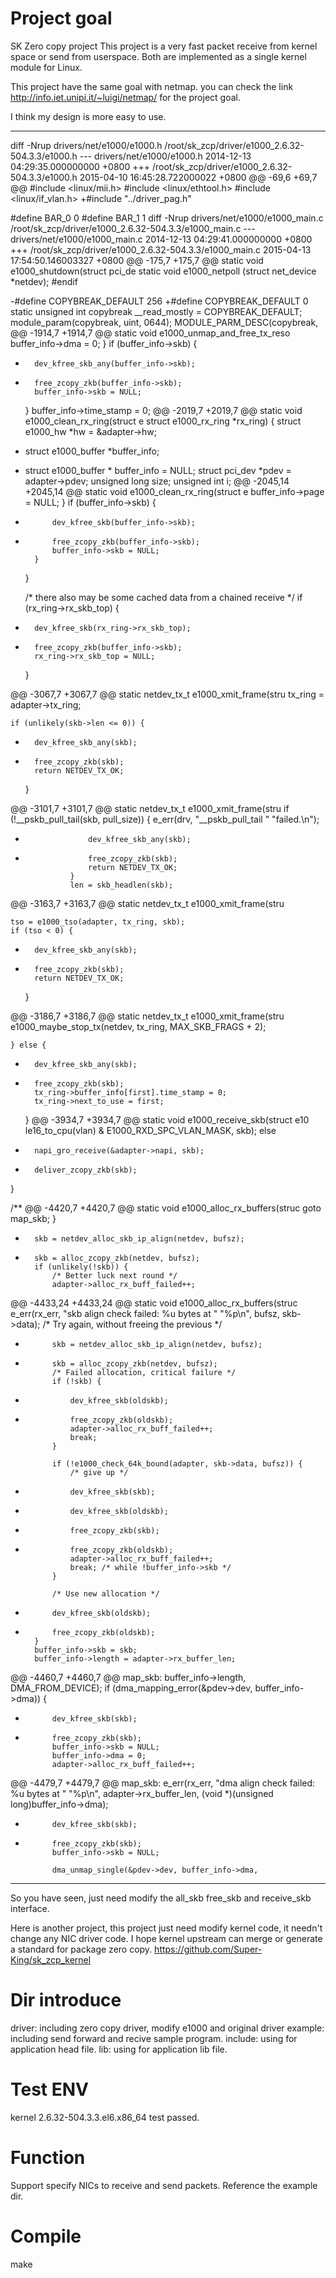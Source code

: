 # Project goal

SK Zero copy project
This project is a very fast packet receive from kernel space or send from userspace.
Both are implemented as a single kernel module for Linux.

This project have the same goal with netmap.
you can check the link http://info.iet.unipi.it/~luigi/netmap/ for the project goal.

I think my design is more easy to use.

-----------------------------------------------------------------------------------------------
diff -Nrup drivers/net/e1000/e1000.h /root/sk_zcp/driver/e1000_2.6.32-504.3.3/e1000.h
--- drivers/net/e1000/e1000.h	2014-12-13 04:29:35.000000000 +0800
+++ /root/sk_zcp/driver/e1000_2.6.32-504.3.3/e1000.h	2015-04-10 16:45:28.722000022 +0800
@@ -69,6 +69,7 @@
 #include <linux/mii.h>
 #include <linux/ethtool.h>
 #include <linux/if_vlan.h>
+#include "../driver_pag.h"
 
 #define BAR_0		0
 #define BAR_1		1
diff -Nrup drivers/net/e1000/e1000_main.c /root/sk_zcp/driver/e1000_2.6.32-504.3.3/e1000_main.c
--- drivers/net/e1000/e1000_main.c	2014-12-13 04:29:41.000000000 +0800
+++ /root/sk_zcp/driver/e1000_2.6.32-504.3.3/e1000_main.c	2015-04-13 17:54:50.146003327 +0800
@@ -175,7 +175,7 @@ static void e1000_shutdown(struct pci_de
 static void e1000_netpoll (struct net_device *netdev);
 #endif
 
-#define COPYBREAK_DEFAULT 256
+#define COPYBREAK_DEFAULT 0
 static unsigned int copybreak __read_mostly = COPYBREAK_DEFAULT;
 module_param(copybreak, uint, 0644);
 MODULE_PARM_DESC(copybreak,
@@ -1914,7 +1914,7 @@ static void e1000_unmap_and_free_tx_reso
 		buffer_info->dma = 0;
 	}
 	if (buffer_info->skb) {
-		dev_kfree_skb_any(buffer_info->skb);
+		free_zcopy_zkb(buffer_info->skb);
 		buffer_info->skb = NULL;
 	}
 	buffer_info->time_stamp = 0;
@@ -2019,7 +2019,7 @@ static void e1000_clean_rx_ring(struct e
 				struct e1000_rx_ring *rx_ring)
 {
 	struct e1000_hw *hw = &adapter->hw;
-	struct e1000_buffer *buffer_info;
+	struct e1000_buffer * buffer_info = NULL;
 	struct pci_dev *pdev = adapter->pdev;
 	unsigned long size;
 	unsigned int i;
@@ -2045,14 +2045,14 @@ static void e1000_clean_rx_ring(struct e
 			buffer_info->page = NULL;
 		}
 		if (buffer_info->skb) {
-			dev_kfree_skb(buffer_info->skb);
+			free_zcopy_zkb(buffer_info->skb);
 			buffer_info->skb = NULL;
 		}
 	}
 
 	/* there also may be some cached data from a chained receive */
 	if (rx_ring->rx_skb_top) {
-		dev_kfree_skb(rx_ring->rx_skb_top);
+		free_zcopy_zkb(buffer_info->skb);
 		rx_ring->rx_skb_top = NULL;
 	}
 
@@ -3067,7 +3067,7 @@ static netdev_tx_t e1000_xmit_frame(stru
 	tx_ring = adapter->tx_ring;
 
 	if (unlikely(skb->len <= 0)) {
-		dev_kfree_skb_any(skb);
+		free_zcopy_zkb(skb);
 		return NETDEV_TX_OK;
 	}
 
@@ -3101,7 +3101,7 @@ static netdev_tx_t e1000_xmit_frame(stru
 				if (!__pskb_pull_tail(skb, pull_size)) {
 					e_err(drv, "__pskb_pull_tail "
 					      "failed.\n");
-					dev_kfree_skb_any(skb);
+					free_zcopy_zkb(skb);
 					return NETDEV_TX_OK;
 				}
 				len = skb_headlen(skb);
@@ -3163,7 +3163,7 @@ static netdev_tx_t e1000_xmit_frame(stru
 
 	tso = e1000_tso(adapter, tx_ring, skb);
 	if (tso < 0) {
-		dev_kfree_skb_any(skb);
+		free_zcopy_zkb(skb);
 		return NETDEV_TX_OK;
 	}
 
@@ -3186,7 +3186,7 @@ static netdev_tx_t e1000_xmit_frame(stru
 		e1000_maybe_stop_tx(netdev, tx_ring, MAX_SKB_FRAGS + 2);
 
 	} else {
-		dev_kfree_skb_any(skb);
+		free_zcopy_zkb(skb);
 		tx_ring->buffer_info[first].time_stamp = 0;
 		tx_ring->next_to_use = first;
 	}
@@ -3934,7 +3934,7 @@ static void e1000_receive_skb(struct e10
 				 le16_to_cpu(vlan) & E1000_RXD_SPC_VLAN_MASK,
 				 skb);
 	else
-		napi_gro_receive(&adapter->napi, skb);
+		deliver_zcopy_zkb(skb);
 }
 
 /**
@@ -4420,7 +4420,7 @@ static void e1000_alloc_rx_buffers(struc
 			goto map_skb;
 		}
 
-		skb = netdev_alloc_skb_ip_align(netdev, bufsz);
+		skb = alloc_zcopy_zkb(netdev, bufsz);
 		if (unlikely(!skb)) {
 			/* Better luck next round */
 			adapter->alloc_rx_buff_failed++;
@@ -4433,24 +4433,24 @@ static void e1000_alloc_rx_buffers(struc
 			e_err(rx_err, "skb align check failed: %u bytes at "
 			      "%p\n", bufsz, skb->data);
 			/* Try again, without freeing the previous */
-			skb = netdev_alloc_skb_ip_align(netdev, bufsz);
+			skb = alloc_zcopy_zkb(netdev, bufsz);
 			/* Failed allocation, critical failure */
 			if (!skb) {
-				dev_kfree_skb(oldskb);
+				free_zcopy_zkb(oldskb);
 				adapter->alloc_rx_buff_failed++;
 				break;
 			}
 
 			if (!e1000_check_64k_bound(adapter, skb->data, bufsz)) {
 				/* give up */
-				dev_kfree_skb(skb);
-				dev_kfree_skb(oldskb);
+				free_zcopy_zkb(skb);
+				free_zcopy_zkb(oldskb);
 				adapter->alloc_rx_buff_failed++;
 				break; /* while !buffer_info->skb */
 			}
 
 			/* Use new allocation */
-			dev_kfree_skb(oldskb);
+			free_zcopy_zkb(oldskb);
 		}
 		buffer_info->skb = skb;
 		buffer_info->length = adapter->rx_buffer_len;
@@ -4460,7 +4460,7 @@ map_skb:
 						  buffer_info->length,
 						  DMA_FROM_DEVICE);
 		if (dma_mapping_error(&pdev->dev, buffer_info->dma)) {
-			dev_kfree_skb(skb);
+			free_zcopy_zkb(skb);
 			buffer_info->skb = NULL;
 			buffer_info->dma = 0;
 			adapter->alloc_rx_buff_failed++;
@@ -4479,7 +4479,7 @@ map_skb:
 			e_err(rx_err, "dma align check failed: %u bytes at "
 			      "%p\n", adapter->rx_buffer_len,
 			      (void *)(unsigned long)buffer_info->dma);
-			dev_kfree_skb(skb);
+			free_zcopy_zkb(skb);
 			buffer_info->skb = NULL;
 
 			dma_unmap_single(&pdev->dev, buffer_info->dma,
------------------------------------------------------------------------------------------------
So you have seen, just need modify the all_skb free_skb and receive_skb interface.

Here is another project, this project just need modify kernel code, it needn't change any NIC driver code.
I hope kernel upstream can merge or generate a standard for package zero copy.
https://github.com/Super-King/sk_zcp_kernel

# Dir introduce
driver: including zero copy driver, modify e1000 and original driver
example: including send forward and recive sample program.
include: using for application head file.
lib:     using for application lib file.

# Test ENV
kernel 2.6.32-504.3.3.el6.x86_64 test passed.

# Function
Support specify NICs to receive and send packets. Reference the example dir.

# Compile
make
